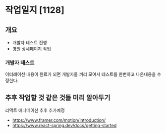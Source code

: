 # 작업일지 [1128]

## 개요
- 개발자 테스트 진행
- 병원 상세페이지 작업

### 개발자 테스트
이터레이션 내용이 완료가 되면 개발자들 끼리 모여서 테스트를 한번하고 나온내용을 수정한다.

## 추후 작업할 것 같은 것들 미리 알아두기
리액트 애니메이션 추후 추가예정
- https://www.framer.com/motion/introduction/
- https://www.react-spring.dev/docs/getting-started
